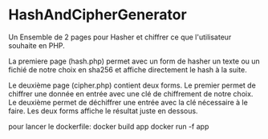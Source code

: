 # HashAndCipherGenerator

Un Ensemble de 2 pages pour Hasher et chiffrer ce que l'utilisateur souhaite en PHP.

La premiere page (hash.php) permet avec un form de hasher un texte ou un fichié de notre choix en sha256 et affiche directement le hash à la suite.

Le deuxième page (cipher.php) contient deux forms. Le premier permet de chiffrer une donnée en entrée avec une clé de chiffrement de notre choix.
Le deuxième permet de déchiffrer une entrée avec la clé nécessaire à le faire.
Les deux forms affiche le résultat juste en dessous.

pour lancer le dockerfile:
docker build app
docker run -f app
